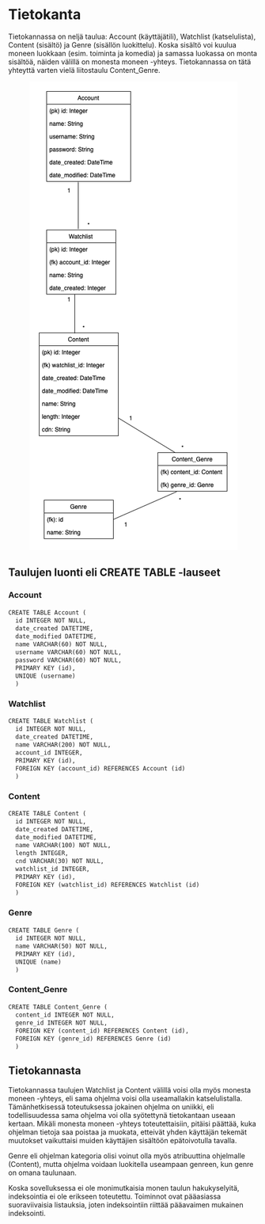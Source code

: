 # Tietokanta

Tietokannassa on neljä taulua: Account (käyttäjätili), Watchlist (katselulista), Content (sisältö) ja Genre (sisällön luokittelu). Koska sisältö voi kuulua moneen luokkaan (esim. toiminta ja komedia) ja samassa luokassa on monta sisältöä, näiden välillä on monesta moneen -yhteys. Tietokannassa on tätä yhteyttä varten vielä liitostaulu Content_Genre.

<p align="center"><img src="https://github.com/skoskipaa/Katselulista/blob/master/documentation/pictures/database.png"></p>

## Taulujen luonti eli CREATE TABLE -lauseet

### Account

    CREATE TABLE Account (
      id INTEGER NOT NULL,
      date_created DATETIME,
      date_modified DATETIME,
      name VARCHAR(60) NOT NULL,
      username VARCHAR(60) NOT NULL,
      password VARCHAR(60) NOT NULL,
      PRIMARY KEY (id),
      UNIQUE (username)
      )
    
### Watchlist

    CREATE TABLE Watchlist (
      id INTEGER NOT NULL,
      date_created DATETIME,
      name VARCHAR(200) NOT NULL,
      account_id INTEGER,
      PRIMARY KEY (id),
      FOREIGN KEY (account_id) REFERENCES Account (id)
      )
    
### Content

    CREATE TABLE Content (
      id INTEGER NOT NULL,
      date_created DATETIME,
      date_modified DATETIME,
      name VARCHAR(100) NOT NULL,
      length INTEGER,
      cnd VARCHAR(30) NOT NULL,
      watchlist_id INTEGER,
      PRIMARY KEY (id),
      FOREIGN KEY (watchlist_id) REFERENCES Watchlist (id)
      )
    
### Genre

    CREATE TABLE Genre (
      id INTEGER NOT NULL,
      name VARCHAR(50) NOT NULL,
      PRIMARY KEY (id),
      UNIQUE (name)
      )
    
### Content_Genre

    CREATE TABLE Content_Genre (
      content_id INTEGER NOT NULL,
      genre_id INTEGER NOT NULL,
      FOREIGN KEY (content_id) REFERENCES Content (id),
      FOREIGN KEY (genre_id) REFERENCES Genre (id)
      )

    
## Tietokannasta

Tietokannassa taulujen Watchlist ja Content välillä voisi olla myös monesta moneen -yhteys, eli sama ohjelma voisi olla useamallakin katselulistalla. Tämänhetkisessä toteutuksessa jokainen ohjelma on uniikki, eli todellisuudessa sama ohjelma voi olla syötettynä tietokantaan useaan kertaan. Mikäli monesta moneen -yhteys toteutettaisiin, pitäisi päättää, kuka ohjelman tietoja saa poistaa ja muokata, etteivät yhden käyttäjän tekemät muutokset vaikuttaisi muiden käyttäjien sisältöön epätoivotulla tavalla.

Genre eli ohjelman kategoria olisi voinut olla myös atribuuttina ohjelmalle (Content), mutta ohjelma voidaan luokitella useampaan genreen, kun genre on omana taulunaan.

Koska sovelluksessa ei ole monimutkaisia monen taulun hakukyselyitä, indeksointia ei ole erikseen toteutettu. Toiminnot ovat pääasiassa suoraviivaisia listauksia, joten indeksointiin riittää pääavaimen mukainen indeksointi.

